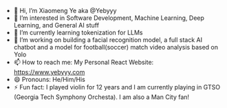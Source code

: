 - 👋 Hi, I’m Xiaomeng Ye aka @Yebyyy
- 👀 I’m interested in Software Development, Machine Learning, Deep Learning, and General AI stuff
- 🌱 I’m currently learning tokenization for LLMs
- 💞️ I’m working on building a facial recognition model, a full stack AI chatbot and a model for football(soccer) match video analysis based on Yolo
- 📫 How to reach me: My Personal React Website: https://www.yebyyy.com
- 😄 Pronouns: He/Him/His
- ⚡ Fun fact: I played violin for 12 years and I am currently playing in GTSO (Georgia Tech Symphony Orchesta). I am also a Man City fan!

<!---
yebyyy/yebyyy is a ✨ special ✨ repository because its `README.md` (this file) appears on your GitHub profile.
You can click the Preview link to take a look at your changes.
--->
